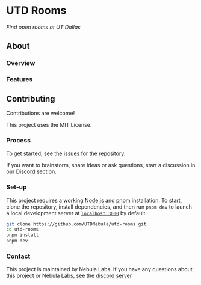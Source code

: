 # UTD Rooms

_Find open rooms at UT Dallas_

## About

### Overview

### Features

## Contributing

Contributions are welcome!

This project uses the MIT License.

### Process

To get started, see the
[issues](https://github.com/UTDNebula/utd-rooms/issues) for the repository.

If you want to brainstorm, share ideas or ask questions, start a discussion in
our [Discord](https://discord.utdnebula.com/) section.

### Set-up

This project requires a working [Node.js](https://nodejs.org/en/) and [pnpm](https://pnpm.io/)
installation. To start, clone the repository, install dependencies, and then run `pnpm dev` to launch
a local development server at [`localhost:3000`](https://localhost:3000) by default.

```bash
git clone https://github.com/UTDNebula/utd-rooms.git
cd utd-rooms
pnpm install
pnpm dev
```

### Contact

This project is maintained by Nebula Labs. If you have
any questions about this project or Nebula Labs, see the [discord server](https://discord.utdnebula.com/)
